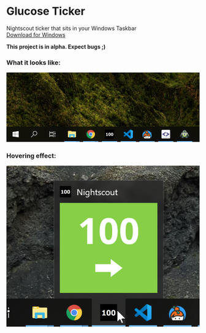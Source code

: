 # Glucose Ticker
Nightscout ticker that sits in your Windows Taskbar  
[Download for Windows](https://github.com/nielsmaerten/glucose-ticker/releases)

**This project is in alpha. Expect bugs ;)**

### What it looks like:
![Screenshot1](/screenshot1.png)

### Hovering effect:
![Screenshot2](/screenshot2.png)
